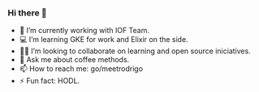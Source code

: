 ### Hi there 👋

- 🚀 I’m currently working with IOF Team.
- 💻 I’m learning GKE for work and Elixir on the side.
- 🐱‍🏍 I’m looking to collaborate on learning and open source iniciatives.
- 💬 Ask me about coffee methods.
- 📫 How to reach me: go/meetrodrigo
- ⚡ Fun fact: HODL.
